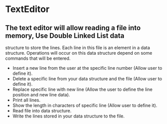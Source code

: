 # TextEditor

## The text editor will allow reading a file into memory, Use Double Linked List data
structure to store the lines. Each line in this file is an element in a data structure.
Operations will occur on this data structure depend on some commands that will be
entered.

- Insert a new line from the user at the specific line number (Allow user to define it).
- Delete a specific line from your data structure and the file (Allow user to define it).
- Replace specific line with new line (Allow the user to define the line position and new line data).
- Print all lines.
- Show the length in characters of specific line (Allow user to define it).
- Read file into data structure.
- Write the lines stored in your data structure to the file.
